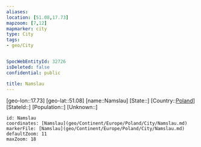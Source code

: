 ```yaml
---
aliases: 
location: [51.08,17.73]
mapzoom: [7,12] 
mapmarker: city 
type: City
tags:
- geo/City


SpocWebEntityId: 32726
isDeleted: false
confidential: public

title: Namslau
---
```

[geo-lon::17.73]
[geo-lat::51.08]
[name::Namslau]
[State::]
[Country::[Poland](geo/Continent/Europe/Poland.md)]
[StateId::]
[Population::]
[Unknown::]


```leaflet
id: Namslau
coordinates: [Namslau](geo/Continent/Europe/Poland/City/Namslau.md)
markerFile: [Namslau](geo/Continent/Europe/Poland/City/Namslau.md)
defaultZoom: 11 
maxZoom: 18
```


